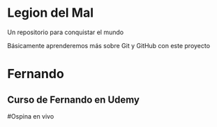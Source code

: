 # Legion del Mal
Un repositorio para conquistar el mundo

Básicamente aprenderemos más sobre Git y GitHub con este proyecto


# Fernando


## Curso de Fernando en Udemy

#Ospina en vivo
